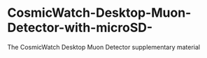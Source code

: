 # CosmicWatch-Desktop-Muon-Detector-with-microSD-
The CosmicWatch Desktop Muon Detector supplementary material

